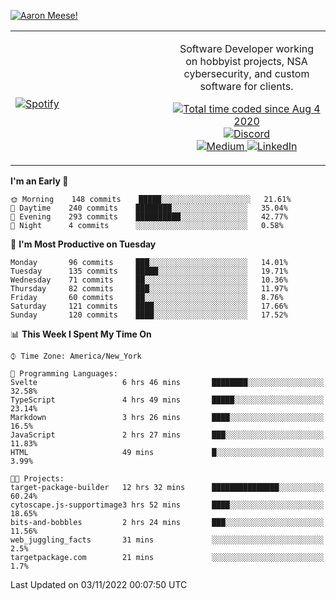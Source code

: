 [![Aaron Meese!](https://user-images.githubusercontent.com/17814535/88975338-a2aabf00-d27f-11ea-963f-8a19608716b4.png)](https://github.com/ajmeese7/readme-ascii "README ASCII")

<!-- Modified from project here: https://github.com/novatorem/novatorem -->
<table width="100%">
  <tr>
  <td width="50%">

&nbsp; <br> [![Spotify](https://ajmeese7.vercel.app/api/spotify)](https://open.spotify.com/user/ajmeese)

  </td>
  <td width="50%">
    <p align="center">
    Software Developer working on hobbyist projects, NSA cybersecurity, and custom software for clients.
    </p>
    <p align="center">
      <a href="https://wakatime.com/@f726891d-3b02-46cd-9b60-e8c59f9e2b14">
        <img src="https://wakatime.com/badge/user/f726891d-3b02-46cd-9b60-e8c59f9e2b14.svg" alt="Total time coded since Aug 4 2020" title="WakaTime" />
      </a>
      <a href="http://link.aaronmeese.com/discord">
        <img src="https://img.shields.io/badge/discord-ajmeese7%234835-369?style=flat-square&logo=discord&logoColor=white&color=purple" alt="Discord" title="Discord">
      </a>
      <br />
      <a href="https://link.aaronmeese.com/medium">
        <img src="https://img.shields.io/badge/medium-ajmeese7-1DB954?style=flat-square&logo=medium&logoColor=white" alt="Medium" title="Medium">
      </a>
      <a href="https://link.aaronmeese.com/linkedin">
        <img src="https://img.shields.io/badge/linkedIn-aaronmeese-1DB954?style=flat-square&logo=linkedin&logoColor=white&color=blue" alt="LinkedIn" title="LinkedIn">
      </a>
    </p>
  </td>

</table>

[//]: <> (The `&nbsp;` is to have Aphelion take up more space)

<!--START_SECTION:waka-->
**I'm an Early 🐤** 

```text
🌞 Morning    148 commits    █████░░░░░░░░░░░░░░░░░░░░   21.61% 
🌆 Daytime    240 commits    ████████░░░░░░░░░░░░░░░░░   35.04% 
🌃 Evening    293 commits    ██████████░░░░░░░░░░░░░░░   42.77% 
🌙 Night      4 commits      ░░░░░░░░░░░░░░░░░░░░░░░░░   0.58%

```
📅 **I'm Most Productive on Tuesday** 

```text
Monday       96 commits     ███░░░░░░░░░░░░░░░░░░░░░░   14.01% 
Tuesday      135 commits    █████░░░░░░░░░░░░░░░░░░░░   19.71% 
Wednesday    71 commits     ██░░░░░░░░░░░░░░░░░░░░░░░   10.36% 
Thursday     82 commits     ███░░░░░░░░░░░░░░░░░░░░░░   11.97% 
Friday       60 commits     ██░░░░░░░░░░░░░░░░░░░░░░░   8.76% 
Saturday     121 commits    ████░░░░░░░░░░░░░░░░░░░░░   17.66% 
Sunday       120 commits    ████░░░░░░░░░░░░░░░░░░░░░   17.52%

```


📊 **This Week I Spent My Time On** 

```text
⌚︎ Time Zone: America/New_York

💬 Programming Languages: 
Svelte                   6 hrs 46 mins       ████████░░░░░░░░░░░░░░░░░   32.58% 
TypeScript               4 hrs 49 mins       █████░░░░░░░░░░░░░░░░░░░░   23.14% 
Markdown                 3 hrs 26 mins       ████░░░░░░░░░░░░░░░░░░░░░   16.5% 
JavaScript               2 hrs 27 mins       ███░░░░░░░░░░░░░░░░░░░░░░   11.83% 
HTML                     49 mins             █░░░░░░░░░░░░░░░░░░░░░░░░   3.99%

🐱‍💻 Projects: 
target-package-builder   12 hrs 32 mins      ███████████████░░░░░░░░░░   60.24% 
cytoscape.js-supportimage3 hrs 52 mins       ████░░░░░░░░░░░░░░░░░░░░░   18.65% 
bits-and-bobbles         2 hrs 24 mins       ███░░░░░░░░░░░░░░░░░░░░░░   11.56% 
web_juggling_facts       31 mins             ░░░░░░░░░░░░░░░░░░░░░░░░░   2.5% 
targetpackage.com        21 mins             ░░░░░░░░░░░░░░░░░░░░░░░░░   1.7%

```


 Last Updated on 03/11/2022 00:07:50 UTC
<!--END_SECTION:waka-->
